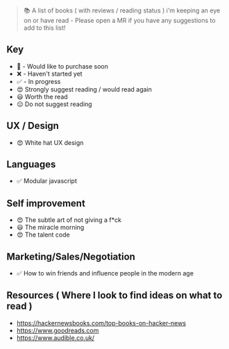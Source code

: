 > :books: A list of books ( with reviews / reading status ) i'm keeping an eye on or have read  - Please open a MR if you have any suggestions to add to this list!

## Key

- 👀 - Would like to purchase soon
- ❌ - Haven't started yet
- ✅ - In progress 
- 😍 Strongly suggest reading / would read again
- 😃 Worth the read
- 😑 Do not suggest reading


## UX / Design
- 😍 White hat UX design

## Languages
- ✅ Modular javascript

## Self improvement

- 😍 The subtle art of not giving a f*ck
- 😃 The miracle morning
- 😍 The talent code

## Marketing/Sales/Negotiation

- ✅ How to win friends and influence people in the modern age


## Resources ( Where I look to find ideas on what to read ) 

- https://hackernewsbooks.com/top-books-on-hacker-news
- https://www.goodreads.com
- https://www.audible.co.uk/
